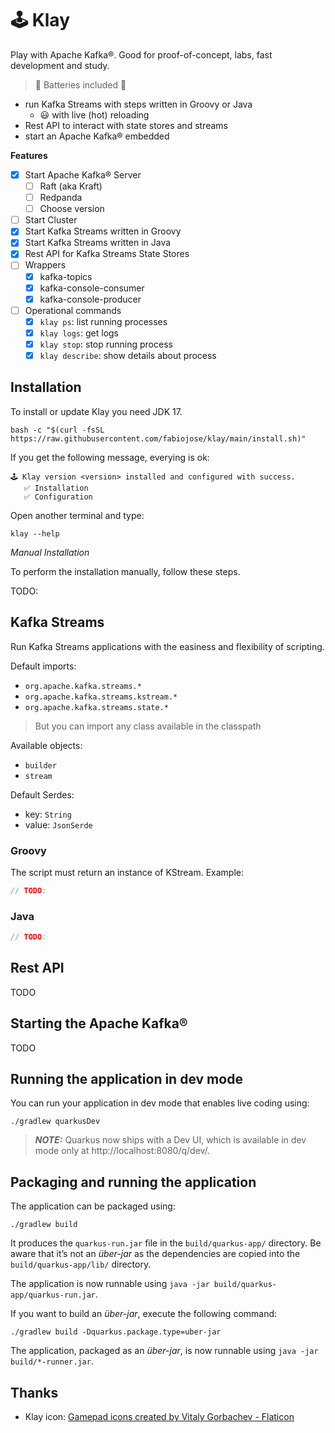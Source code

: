 # 🕹️ Klay

Play with Apache Kafka®. Good for proof-of-concept, labs, fast development and study.

> 🔋 Batteries included 🔋

- run Kafka Streams with steps written in Groovy or Java
  - 😃 with live (hot) reloading
- Rest API to interact with state stores and streams
- start an Apache Kafka® embedded

__Features__

- [x] Start Apache Kafka® Server
  - [ ] Raft (aka Kraft)
  - [ ] Redpanda
  - [ ] Choose version
- [ ] Start Cluster
- [x] Start Kafka Streams written in Groovy
- [x] Start Kafka Streams written in Java
- [x] Rest API for Kafka Streams State Stores
- [ ] Wrappers
  - [x] kafka-topics
  - [x] kafka-console-consumer
  - [x] kafka-console-producer
- [ ] Operational commands
  - [x] `klay ps`: list running processes
  - [x] `klay logs`: get logs
  - [x] `klay stop`: stop running process
  - [x] `klay describe`: show details about process

## Installation

To install or update Klay you need JDK 17.

```console
bash -c "$(curl -fsSL https://raw.githubusercontent.com/fabiojose/klay/main/install.sh)"
```

If you get the following message, everying is ok:

```console
🕹️ Klay version <version> installed and configured with success.
   ✅ Installation
   ✅ Configuration
```

Open another terminal and type:

```console
klay --help
```

_Manual Installation_

To perform the installation manually, follow these steps.

TODO:

## Kafka Streams

Run Kafka Streams applications with the easiness and flexibility of scripting.

Default imports:

- `org.apache.kafka.streams.*`
- `org.apache.kafka.streams.kstream.*`
- `org.apache.kafka.streams.state.*`

> But you can import any class available in the classpath

Available objects:

- `builder`
- `stream`

Default Serdes:

- key: `String`
- value: `JsonSerde`

### Groovy

The script must return an instance of KStream. Example:

```groovy
// TODO:

```

### Java

```java
// TODO:

```

## Rest API

TODO

## Starting the Apache Kafka®

TODO

## Running the application in dev mode

You can run your application in dev mode that enables live coding using:
```shell script
./gradlew quarkusDev
```

> **_NOTE:_**  Quarkus now ships with a Dev UI, which is available in dev mode only at http://localhost:8080/q/dev/.

## Packaging and running the application

The application can be packaged using:
```shell script
./gradlew build
```
It produces the `quarkus-run.jar` file in the `build/quarkus-app/` directory.
Be aware that it’s not an _über-jar_ as the dependencies are copied into the `build/quarkus-app/lib/` directory.

The application is now runnable using `java -jar build/quarkus-app/quarkus-run.jar`.

If you want to build an _über-jar_, execute the following command:
```shell script
./gradlew build -Dquarkus.package.type=uber-jar
```

The application, packaged as an _über-jar_, is now runnable using `java -jar build/*-runner.jar`.

## Thanks

- Klay icon: <a href="https://www.flaticon.com/free-icons/gamepad" title="gamepad icons">Gamepad icons created by Vitaly Gorbachev - Flaticon</a>
